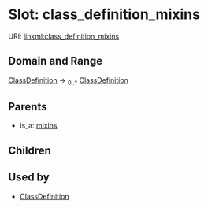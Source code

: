 
# Slot: class_definition_mixins




URI: [linkml:class_definition_mixins](https://w3id.org/linkml/class_definition_mixins)


## Domain and Range

[ClassDefinition](ClassDefinition.md) ->  <sub>0..*</sub> [ClassDefinition](ClassDefinition.md)

## Parents

 *  is_a: [mixins](mixins.md)

## Children


## Used by

 * [ClassDefinition](ClassDefinition.md)
